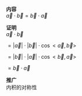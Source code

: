 **内容**  
$\vec a\cdot\vec b=\vec b\cdot\vec a$  
  
**证明**  
$\vec a\cdot \vec b$  
  
$=|\vec a|\cdot|\vec b|\cdot\cos<\vec a,\vec b>$  
  
$=|\vec b|\cdot|\vec a|\cdot\cos<\vec b,\vec a>$  
  
$=\vec b\cdot\vec a$  
  
**推广**  
内积的对称性  
